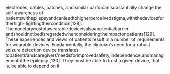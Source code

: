 electrodes, cables, patches, and similar parts can substantially change the self-awareness of
patientswithepilepsyandcanleadtohigherperceivedstigma,withthedevicesfurtherhigh-
lightingtheircondition[128]. Themonetarycostofawearabledeviceisalsoapotentialbarrier
andshouldnotbedisregardedwhenconsideringtheimpactonpatients[129].
These experiences and views of patients result in a number of requirements for wearable
devices. Fundamentally, the clinician’s need for a robust seizure detection device translates
topatients’andcaregivers’needsforimprovedsafety,independence,andmanagementofthe
epilepsy [130]. They must be able to trust a given device, that is, be able to depend on it